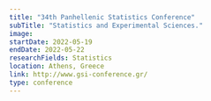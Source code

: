```yaml
---
title: "34th Panhellenic Statistics Conference"
subTitle: "Statistics and Experimental Sciences."
image:
startDate: 2022-05-19
endDate: 2022-05-22
researchFields: Statistics
location: Athens, Greece
link: http://www.gsi-conference.gr/
type: conference
---
```

